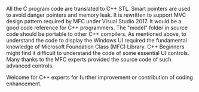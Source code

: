 All the C program code are translated to C++ STL. Smart pointers are used to avoid danger pointers and memory leak.
It is rewritten to support MVC design pattern required by MFC under Visual Studio 2017. It would be a good code reference for C++ programmers. The "model" folder in source code should be portable to other C++ compilers. As mentioned above, to understand the code to display the Windows UI required the fundamental knowledge of Microsoft Foundation Class (MFC) Library. C++ Beginners might find it difficult to understand the code of some essential UI controls. Many thanks to the MFC experts provided the source code of such advanced controls.
 
Welcome for C++ experts for further improvement or contribution of coding enhancement.
